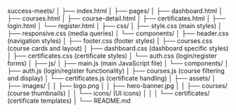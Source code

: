 success-meets/
│
├── index.html
│
├── pages/
│   ├── dashboard.html
│   ├── courses.html
│   ├── course-detail.html
│   ├── certificates.html
│   ├── login.html
│   └── register.html
│
├── css/
│   ├── style.css              (main styles)
│   ├── responsive.css         (media queries)
│   └── components/
│       ├── header.css         (navigation styles)
│       ├── footer.css         (footer styles)
│       ├── courses.css        (course cards and layout)
│       ├── dashboard.css      (dashboard specific styles)
│       ├── certificates.css   (certificate styles)
│       └── auth.css          (login/register forms)
│
├── js/
│   ├── main.js               (main JavaScript file)
│   └── components/
│       ├── auth.js           (login/register functionality)
│       ├── courses.js        (course filtering and display)
│       └── certificates.js   (certificate handling)
│
├── assets/
│   ├── images/
│   │   ├── logo.png
│   │   ├── hero-banner.jpg
│   │   ├── courses/         (course thumbnails)
│   │   └── icons/          (UI icons)
│   │
│   └── certificates/        (certificate templates)
│
└── README.md



